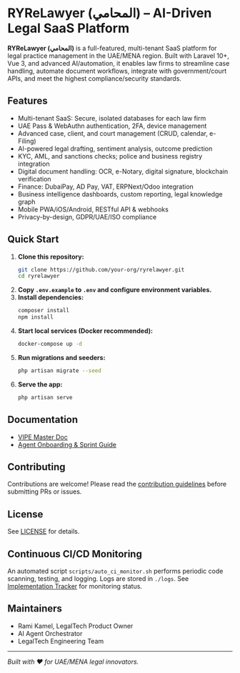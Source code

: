 # RYReLawyer (المحامي) – AI-Driven Legal SaaS Platform

**RYReLawyer (المحامي)** is a full-featured, multi-tenant SaaS platform for legal practice management in the UAE/MENA region. Built with Laravel 10+, Vue 3, and advanced AI/automation, it enables law firms to streamline case handling, automate document workflows, integrate with government/court APIs, and meet the highest compliance/security standards.

## Features

- Multi-tenant SaaS: Secure, isolated databases for each law firm
- UAE Pass & WebAuthn authentication, 2FA, device management
- Advanced case, client, and court management (CRUD, calendar, e-Filing)
- AI-powered legal drafting, sentiment analysis, outcome prediction
- KYC, AML, and sanctions checks; police and business registry integration
- Digital document handling: OCR, e-Notary, digital signature, blockchain verification
- Finance: DubaiPay, AD Pay, VAT, ERPNext/Odoo integration
- Business intelligence dashboards, custom reporting, legal knowledge graph
- Mobile PWA/iOS/Android, RESTful API & webhooks
- Privacy-by-design, GDPR/UAE/ISO compliance

## Quick Start

1. **Clone this repository:**
   ```sh
   git clone https://github.com/your-org/ryrelawyer.git
   cd ryrelawyer
   ```
2. **Copy `.env.example` to `.env` and configure environment variables.**
3. **Install dependencies:**
   ```sh
   composer install
   npm install
   ```
4. **Start local services (Docker recommended):**
   ```sh
   docker-compose up -d
   ```
5. **Run migrations and seeders:**
   ```sh
   php artisan migrate --seed
   ```
6. **Serve the app:**
   ```sh
   php artisan serve
   ```

## Documentation

- [VIPE Master Doc](./docs/RYReLawyer_VIPE_Master_Latest_Enhanced.md)
- [Agent Onboarding & Sprint Guide](./docs/RYReLawyer_Agent_Onboarding_Sprint_Codex.md)

## Contributing

Contributions are welcome! Please read the [contribution guidelines](./CONTRIBUTING.md) before submitting PRs or issues.

## License



See [LICENSE](./LICENSE) for details.

## Continuous CI/CD Monitoring

An automated script `scripts/auto_ci_monitor.sh` performs periodic code scanning, testing, and logging. Logs are stored in `./logs`. See [Implementation Tracker](./docs/ImplementationTracker.md) for monitoring status.


## Maintainers

- Rami Kamel, LegalTech Product Owner
- AI Agent Orchestrator
- LegalTech Engineering Team

---

*Built with ❤️ for UAE/MENA legal innovators.*
